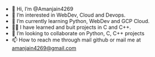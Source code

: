 - 👋 Hi, I’m @Amanjain4269
- 👀 I’m interested in WebDev, Cloud and Devops.
- 🌱 I’m currently learning Python, WebDev and GCP Cloud.
- 🧑‍🎓 I have learned and buit projects in C and C++.
- 💞️ I’m looking to collaborate on Python, C, C++ projects
- 📫 How to reach me through mail github or mail me at amanjain4269@gmail.com

<!---
Amanjain4269/Amanjain4269 is a ✨ special ✨ repository because its `README.md` (this file) appears on your GitHub profile.
You can click the Preview link to take a look at your changes.
--->
